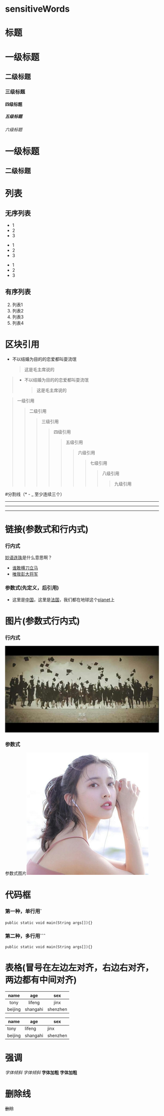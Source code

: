 # sensitiveWords

# 标题

# 一级标题
## 二级标题
### 三级标题
#### 四级标题
##### 五级标题
###### 六级标题

一级标题
 ======
二级标题
 -------


# 列表

## 无序列表
* 1
* 2
* 3
+ 1
+ 2
+ 3
- 1
- 2
- 3

## 有序列表
2. 列表1
1. 列表2
1. 列表3
1. 列表4


# 区块引用

* 不以结婚为目的的恋爱都叫耍流氓
    >这是毛主席说的
    
>* 不以结婚为目的的恋爱都叫耍流氓
>   >这是毛主席说的

> 一级引用
>  > 二级引用
>>> 三级引用
>>>> 四级引用
>>>>> 五级引用
>>>>>> 六级引用
>>>>>>> 七级引用
>>>>>>>> 八级引用
>>>>>>>>> 九级引用

#分割线（* - _ 至少连续三个）

***
---
___

# 链接(参数式和行内式)

### 行内式
[妙语连珠](www.baidu.com)是什么意思啊？

- [谁敢横刀立马](www.google.com)
- [唯我彭大将军](www.google.com)

### 参数式(先定义，后引用)
   [中国]:www.google.com "中国"
   [法国]:www.baidu.com "法国"
   [planet]:www.earth.com "星球"
- 这里是[中国]，这里是[法国]，我们都在地球这个[planet]上
      

# 图片(参数式行内式)

### 行内式
![我是图片](https://github.com/runnerFeng/sensitiveWords/blob/master/src/main/resources/image/2.jpeg)

### 参数式
[我是图片]: https://github.com/runnerFeng/sensitiveWords/blob/master/src/main/resources/image/1.jpg
参数式图片![我是图片]


# 代码框

### 第一种，单行用`

`
public static void main(String args[]){}
` 

### 第二种，多行用```
``` 可以写注释
public static void main(String args[]){}
```

# 表格(冒号在左边左对齐，右边右对齐，两边都有中间对齐)

name | age | sex
:---:|:---:|:---:
tony|lifeng|jinx
beijing|shangahi|shenzhen

name | age | sex
----- | -----  | ---
tony|lifeng|jinx
beijing|shangahi|shenzhen



# 强调

*字体倾斜*
_字体倾斜_
**字体加粗**
__字体加粗__



# 删除线

~~删除~~


